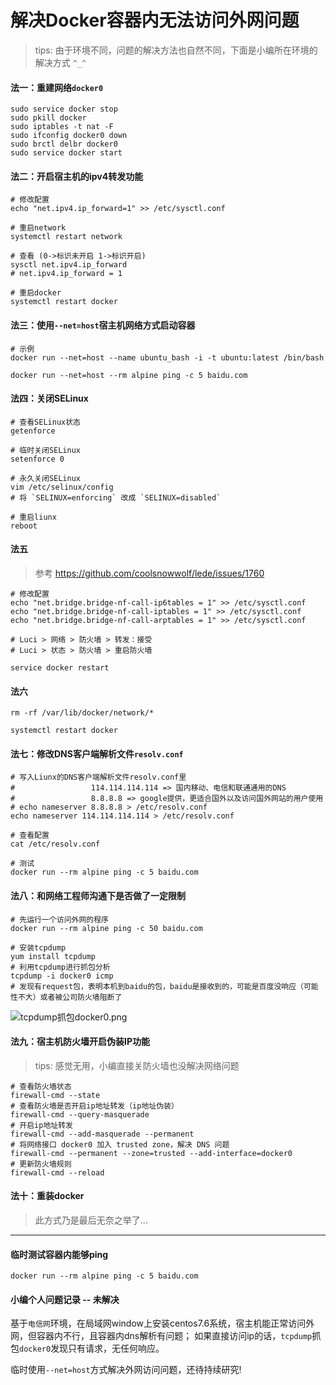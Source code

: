 # 解决Docker容器内无法访问外网问题

> tips: 由于环境不同，问题的解决方法也自然不同，下面是小编所在环境的解决方式 `^_^`

#### 法一：重建网络`docker0`

```shell
sudo service docker stop
sudo pkill docker
sudo iptables -t nat -F
sudo ifconfig docker0 down
sudo brctl delbr docker0
sudo service docker start
```

#### 法二：开启宿主机的ipv4转发功能

```shell
# 修改配置
echo "net.ipv4.ip_forward=1" >> /etc/sysctl.conf

# 重启network
systemctl restart network

# 查看 (0->标识未开启 1->标识开启)
sysctl net.ipv4.ip_forward
# net.ipv4.ip_forward = 1

# 重启docker
systemctl restart docker
```

#### 法三：使用`--net=host`宿主机网络方式启动容器

```shell
# 示例
docker run --net=host --name ubuntu_bash -i -t ubuntu:latest /bin/bash

docker run --net=host --rm alpine ping -c 5 baidu.com
```

#### 法四：关闭SELinux

```shell
# 查看SELinux状态
getenforce

# 临时关闭SELinux
setenforce 0

# 永久关闭SELinux
vim /etc/selinux/config
# 将 `SELINUX=enforcing` 改成 `SELINUX=disabled`

# 重启liunx
reboot
```

#### 法五

> 参考 https://github.com/coolsnowwolf/lede/issues/1760

```shell
# 修改配置
echo "net.bridge.bridge-nf-call-ip6tables = 1" >> /etc/sysctl.conf
echo "net.bridge.bridge-nf-call-iptables = 1" >> /etc/sysctl.conf
echo "net.bridge.bridge-nf-call-arptables = 1" >> /etc/sysctl.conf

# Luci > 网络 > 防火墙 > 转发：接受
# Luci > 状态 > 防火墙 > 重启防火墙

service docker restart
```

#### 法六

```shell
rm -rf /var/lib/docker/network/*

systemctl restart docker
```

#### 法七：修改DNS客户端解析文件`resolv.conf`

```shell
# 写入Liunx的DNS客户端解析文件resolv.conf里
#                 114.114.114.114 => 国内移动、电信和联通通用的DNS
#                 8.8.8.8 => google提供，更适合国外以及访问国外网站的用户使用
# echo nameserver 8.8.8.8 > /etc/resolv.conf
echo nameserver 114.114.114.114 > /etc/resolv.conf

# 查看配置
cat /etc/resolv.conf

# 测试
docker run --rm alpine ping -c 5 baidu.com
```

#### 法八：和网络工程师沟通下是否做了一定限制

```shell
# 先运行一个访问外网的程序
docker run --rm alpine ping -c 50 baidu.com

# 安装tcpdump
yum install tcpdump
# 利用tcpdump进行抓包分析
tcpdump -i docker0 icmp
# 发现有request包，表明本机到baidu的包，baidu是接收到的，可能是百度没响应（可能性不大）或者被公司防火墙阻断了
```

![tcpdump抓包docker0.png](../image/tcpdump抓包docker0.png)

#### 法九：宿主机防火墙开启伪装IP功能

> tips: 感觉无用，小编直接关防火墙也没解决网络问题

```shell
# 查看防火墙状态
firewall-cmd --state
# 查看防火墙是否开启ip地址转发（ip地址伪装）
firewall-cmd --query-masquerade
# 开启ip地址转发
firewall-cmd --add-masquerade --permanent
# 将网络接口 docker0 加入 trusted zone，解决 DNS 问题
firewall-cmd --permanent --zone=trusted --add-interface=docker0
# 更新防火墙规则
firewall-cmd --reload
```

#### 法十：重装docker

> 此方式乃是最后无奈之举了...

---

#### 临时测试容器内能够ping

```shell
docker run --rm alpine ping -c 5 baidu.com
```

#### 小编个人问题记录 -- 未解决

基于`电信网`环境，在局域网window上安装centos7.6系统，宿主机能正常访问外网，但容器内不行，且容器内dns解析有问题；
如果直接访问ip的话，`tcpdump`抓包`docker0`发现只有请求，无任何响应。

临时使用`--net=host`方式解决外网访问问题，还待持续研究!
